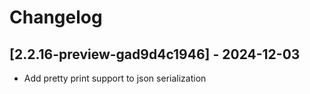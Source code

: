 # Changelog

<!-- Do not change the line immediately below this comment, the build system will replace it with the actual version and date. -->

## [2.2.16-preview-gad9d4c1946] - 2024-12-03

- Add pretty print support to json serialization